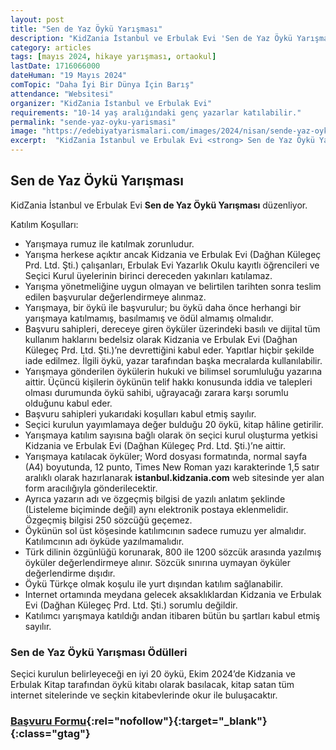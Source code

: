 ```yaml
---
layout: post
title: "Sen de Yaz Öykü Yarışması"
description: "KidZania İstanbul ve Erbulak Evi 'Sen de Yaz Öykü Yarışması' düzenliyor."
category: articles
tags: [mayıs 2024, hikaye yarışması, ortaokul]
lastDate: 1716066000
dateHuman: "19 Mayıs 2024"
comTopic: "Daha İyi Bir Dünya İçin Barış"
attendance: "Websitesi"
organizer: "KidZania İstanbul ve Erbulak Evi"
requirements: "10-14 yaş aralığındaki genç yazarlar katılabilir."
permalink: "sende-yaz-oyku-yarismasi"
image: "https://edebiyatyarismalari.com/images/2024/nisan/sende-yaz-oyku-yarismasi.jpg"
excerpt:  "KidZania İstanbul ve Erbulak Evi <strong> Sen de Yaz Öykü Yarışması </strong> düzenliyor."
---
```


## Sen de Yaz Öykü Yarışması
KidZania İstanbul ve Erbulak Evi **Sen de Yaz Öykü Yarışması** düzenliyor.  

Katılım Koşulları:
- Yarışmaya rumuz ile katılmak zorunludur. 
- Yarışma herkese açıktır ancak Kidzania ve Erbulak Evi (Dağhan Külegeç Prd. Ltd. Şti.) çalışanları, Erbulak Evi Yazarlık Okulu kayıtlı öğrencileri ve Seçici Kurul üyelerinin birinci dereceden yakınları katılamaz.
- Yarışma yönetmeliğine uygun olmayan ve belirtilen tarihten sonra teslim edilen başvurular değerlendirmeye alınmaz.
- Yarışmaya, bir öykü ile başvurulur; bu öykü daha önce herhangi bir yarışmaya katılmamış, basılmamış ve ödül almamış olmalıdır.
- Başvuru sahipleri, dereceye giren öyküler üzerindeki basılı ve dijital tüm kullanım haklarını bedelsiz olarak Kidzania ve Erbulak Evi (Dağhan Külegeç Prd. Ltd. Şti.)’ne devrettiğini kabul eder. Yapıtlar hiçbir şekilde iade edilmez. İlgili öykü, yazar tarafından başka mecralarda kullanılabilir.
- Yarışmaya gönderilen öykülerin hukuki ve bilimsel sorumluluğu yazarına aittir. Üçüncü kişilerin öykünün telif hakkı konusunda iddia ve talepleri olması durumunda öykü sahibi, uğrayacağı zarara karşı sorumlu olduğunu kabul eder.
- Başvuru sahipleri yukarıdaki koşulları kabul etmiş sayılır.
- Seçici kurulun yayımlamaya değer bulduğu 20 öykü, kitap hâline getirilir.
- Yarışmaya katılım sayısına bağlı olarak ön seçici kurul oluşturma yetkisi Kidzania ve Erbulak Evi (Dağhan Külegeç Prd. Ltd. Şti.)’ne aittir.
- Yarışmaya katılacak öyküler; Word dosyası formatında, normal sayfa (A4) boyutunda, 12 punto, Times New Roman yazı karakterinde 1,5 satır aralıklı olarak hazırlanarak **istanbul.kidzania.com** web sitesinde yer alan form aracılığıyla gönderilecektir.
- Ayrıca yazarın adı ve özgeçmiş bilgisi de yazılı anlatım şeklinde (Listeleme biçiminde değil) aynı elektronik postaya eklenmelidir. Özgeçmiş bilgisi 250 sözcüğü geçemez.
- Öykünün sol üst köşesinde katılımcının sadece rumuzu yer almalıdır. Katılımcının adı öyküde yazılmamalıdır.
- Türk dilinin özgünlüğü korunarak, 800 ile 1200 sözcük arasında yazılmış öyküler değerlendirmeye alınır. Sözcük sınırına uymayan öyküler değerlendirme dışıdır.
- Öykü Türkçe olmak koşulu ile yurt dışından katılım sağlanabilir.
- Internet ortamında meydana gelecek aksaklıklardan Kidzania ve Erbulak Evi (Dağhan Külegeç Prd. Ltd. Şti.) sorumlu değildir.
- Katılımcı yarışmaya katıldığı andan itibaren bütün bu şartları kabul etmiş sayılır.


### Sen de Yaz Öykü Yarışması Ödülleri
Seçici kurulun belirleyeceği en iyi 20 öykü, Ekim 2024’de Kidzania ve Erbulak Kitap tarafından öykü kitabı olarak basılacak, kitap satan tüm internet sitelerinde ve seçkin kitabevlerinde okur ile buluşacaktır.


### [Başvuru Formu](https://istanbul.kidzania.com/?ref=edebiyatyarismalari.com){:rel="nofollow"}{:target="_blank"}{:class="gtag"}